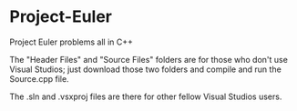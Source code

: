 # Project-Euler
Project Euler problems all in C++

The "Header Files" and "Source Files" folders are for those who don't use Visual Studios; just download those two folders and compile and run the Source.cpp file.

The .sln and .vsxproj files are there for other fellow Visual Studios users.
